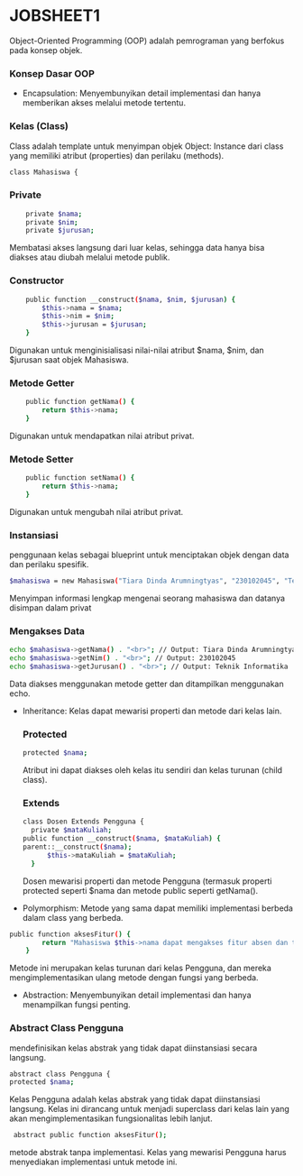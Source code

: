 <H1>JOBSHEET1</H1>

Object-Oriented Programming (OOP) adalah pemrograman yang
berfokus pada konsep objek.

### Konsep Dasar OOP
- Encapsulation: Menyembunyikan detail implementasi dan hanya memberikan
akses melalui metode tertentu.
### Kelas (Class) 

Class adalah template untuk  menyimpan objek
Object: Instance dari class yang memiliki atribut (properties) dan perilaku
(methods).
```bash
class Mahasiswa {
```
### Private

```bash
    private $nama;
    private $nim;
    private $jurusan;
```
Membatasi akses langsung dari luar kelas, sehingga data hanya bisa diakses atau diubah melalui metode publik.

### Constructor
```bash
    public function __construct($nama, $nim, $jurusan) {
        $this->nama = $nama;
        $this->nim = $nim;
        $this->jurusan = $jurusan;
    }
```
Digunakan untuk menginisialisasi nilai-nilai atribut $nama, $nim, dan $jurusan saat objek Mahasiswa.
### Metode Getter 
```bash
    public function getNama() {
        return $this->nama;
    }
```
Digunakan untuk mendapatkan nilai atribut privat.
### Metode Setter
```bash
    public function setNama() {
        return $this->nama;
    }
```
Digunakan untuk mengubah nilai atribut privat.

### Instansiasi
penggunaan kelas sebagai blueprint untuk menciptakan objek dengan data dan perilaku spesifik.

```bash
$mahasiswa = new Mahasiswa("Tiara Dinda Arumningtyas", "230102045", "Teknik Informatika");
```
Menyimpan informasi lengkap mengenai seorang mahasiswa dan datanya disimpan dalam privat

### Mengakses Data

```bash
echo $mahasiswa->getNama() . "<br>"; // Output: Tiara Dinda Arumningtyas
echo $mahasiswa->getNim() . "<br>"; // Output: 230102045
echo $mahasiswa->getJurusan() . "<br>"; // Output: Teknik Informatika
```
Data diakses menggunakan metode getter dan ditampilkan menggunakan echo.

- Inheritance: Kelas dapat mewarisi properti dan metode dari kelas lain.
  ### Protected
  ```bash
  protected $nama;
  ```
  Atribut ini dapat diakses oleh kelas itu sendiri dan kelas turunan (child class).
  ### Extends
  ```bash
  class Dosen Extends Pengguna {
    private $mataKuliah;
  public function __construct($nama, $mataKuliah) {
  parent::__construct($nama);
        $this->mataKuliah = $mataKuliah;
    }
  ```
  Dosen mewarisi properti dan metode Pengguna (termasuk properti protected seperti $nama dan metode public seperti getNama().

  
  
- Polymorphism: Metode yang sama dapat memiliki implementasi berbeda
dalam class yang berbeda.

```bash
public function aksesFitur() {
        return "Mahasiswa $this->nama dapat mengakses fitur absen dan tugas";
    }
```
Metode ini merupakan kelas turunan dari kelas Pengguna, dan mereka mengimplementasikan ulang metode dengan fungsi yang berbeda.

- Abstraction: Menyembunyikan detail implementasi dan hanya menampilkan
fungsi penting.

### Abstract Class Pengguna 
mendefinisikan kelas abstrak yang tidak dapat diinstansiasi secara langsung.

```bash
abstract class Pengguna {
protected $nama;
```
Kelas Pengguna adalah kelas abstrak yang tidak dapat diinstansiasi langsung. Kelas ini dirancang untuk menjadi superclass dari kelas lain yang akan mengimplementasikan fungsionalitas lebih lanjut.

```bash
 abstract public function aksesFitur();
```
metode abstrak tanpa implementasi. Kelas yang mewarisi Pengguna harus menyediakan implementasi untuk metode ini.

